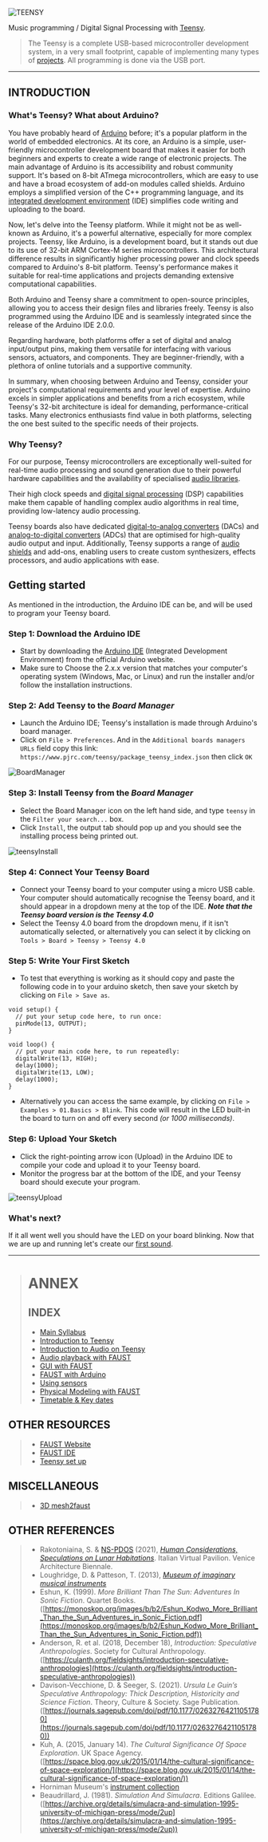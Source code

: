 ![TEENSY](assets/images/audioTeensy.png)

Music programming / Digital Signal Processing with [Teensy](https://www.pjrc.com/teensy/).

> The Teensy is a complete USB-based microcontroller development system, in a very small footprint, capable of implementing many types of [projects](https://www.pjrc.com/teensy/projects.html). All programming is done via the USB port.

---

## INTRODUCTION

### What's Teensy? What about Arduino?

You have probably heard of [Arduino](https://www.arduino.cc/) before; it's a popular platform in the world of embedded electronics. At its core, an Arduino is a simple, user-friendly microcontroller development board that makes it easier for both beginners and experts to create a wide range of electronic projects. The main advantage of Arduino is its accessibility and robust community support. It's based on 8-bit ATmega microcontrollers, which are easy to use and have a broad ecosystem of add-on modules called shields. Arduino employs a simplified version of the C++ programming language, and its [integrated development environment](https://www.arduino.cc/en/software) (IDE) simplifies code writing and uploading to the board.

Now, let's delve into the Teensy platform. While it might not be as well-known as Arduino, it's a powerful alternative, especially for more complex projects. Teensy, like Arduino, is a development board, but it stands out due to its use of 32-bit ARM Cortex-M series microcontrollers. This architectural difference results in significantly higher processing power and clock speeds compared to Arduino's 8-bit platform. Teensy's performance makes it suitable for real-time applications and projects demanding extensive computational capabilities.

Both Arduino and Teensy share a commitment to open-source principles, allowing you to access their design files and libraries freely. Teensy is also programmed using the Arduino IDE and is seamlessly integrated since the release of the Arduino IDE 2.0.0.

Regarding hardware, both platforms offer a set of digital and analog input/output pins, making them versatile for interfacing with various sensors, actuators, and components. They are beginner-friendly, with a plethora of online tutorials and a supportive community.

In summary, when choosing between Arduino and Teensy, consider your project's computational requirements and your level of expertise. Arduino excels in simpler applications and benefits from a rich ecosystem, while Teensy's 32-bit architecture is ideal for demanding, performance-critical tasks. Many electronics enthusiasts find value in both platforms, selecting the one best suited to the specific needs of their projects.

### Why Teensy?

For our purpose, Teensy microcontrollers are exceptionally well-suited for real-time audio processing and sound generation due to their powerful hardware capabilities and the availability of specialised [audio libraries](https://www.pjrc.com/teensy/td_libs_Audio.html). 

Their high clock speeds and [digital signal processing](https://en.wikipedia.org/wiki/Digital_signal_processing) (DSP) capabilities make them capable of handling complex audio algorithms in real time, providing low-latency audio processing. 

Teensy boards also have dedicated [digital-to-analog converters](https://en.wikipedia.org/wiki/Digital-to-analog_converter) (DACs) and [analog-to-digital converters](https://en.wikipedia.org/wiki/Analog-to-digital_converter) (ADCs) that are optimised for high-quality audio output and input. Additionally, Teensy supports a range of [audio shields](https://www.pjrc.com/store/teensy3_audio.html) and add-ons, enabling users to create custom synthesizers, effects processors, and audio applications with ease. 

## Getting started

As mentioned in the introduction, the Arduino IDE can be, and will be used to program your Teensy board. 

### Step 1: Download the Arduino IDE

- Start by downloading the [Arduino IDE](https://www.arduino.cc/en/software) (Integrated Development Environment) from the official Arduino website.
- Make sure to Choose the 2.x.x version that matches your computer's operating system (Windows, Mac, or Linux) and run the installer and/or follow the installation instructions.

### Step 2: Add Teensy to the _Board Manager_

- Launch the Arduino IDE; Teensy's installation is made through Arduino's board manager.
- Click on `File > Preferences`. And in the `Additional boards managers URLs` field copy this link:
`https://www.pjrc.com/teensy/package_teensy_index.json`
then click `OK`

![BoardManager](assets/images/boardmanager.png)

### Step 3: Install Teensy from the _Board Manager_

- Select the Board Manager icon on the left hand side, and type `teensy` in the `Filter your search...` box.
- Click `Install`, the output tab should pop up and you should see the installing process being printed out.

![teensyInstall](assets/images/teensy_lib_install.png)


### Step 4: Connect Your Teensy Board
- Connect your Teensy board to your computer using a micro USB cable. Your computer should automatically recognise the Teensy board, and it should appear in a dropdown meny at the top of the IDE. **_Note that the Teensy board version is the Teensy 4.0_**
- Select the Teensy 4.0 board from the dropdown menu, if it isn't automatically selected, or alternatively you can select it by clicking on `Tools > Board > Teensy > Teensy 4.0`

### Step 5: Write Your First Sketch
- To test that everything is working as it should copy and paste the following code in to your arduino sketch, then save your sketch by clicking on `File > Save as`.


```
void setup() {
  // put your setup code here, to run once:
  pinMode(13, OUTPUT);
}

void loop() {
  // put your main code here, to run repeatedly:
  digitalWrite(13, HIGH);
  delay(1000);
  digitalWrite(13, LOW);
  delay(1000);
}
```
- Alternatively you can access the same example, by clicking on `File > Examples > 01.Basics > Blink`. This code will result in the LED built-in the board to turn on and off every second _(or 1000 milliseconds)_.

### Step 6: Upload Your Sketch
- Click the right-pointing arrow icon (Upload) in the Arduino IDE to compile your code and upload it to your Teensy board.
- Monitor the progress bar at the bottom of the IDE, and your Teensy board should execute your program.

![teensyUpload](assets/images/uplaodSketch.png)

### What's next?
If it all went well you should have the LED on your board blinking. Now that we are up and running let's create our [first sound](FIRSTSOUND.md).

---

> # ANNEX 
> 
> ## INDEX
> 
> - [Main Syllabus](./)
> - [Introduction to Teensy](TEENSY.md)
> - [Introduction to Audio on Teensy](FIRSTSOUND.md)
> - [Audio playback with FAUST](FAUSTPLAYBACK.md)
> - [GUI with FAUST](FAUSTGUI.md)
> - [FAUST with Arduino](FAUSTARDUINO.md) 
> - [Using sensors](SENSORS.md) 
> - [Physical Modeling with FAUST](PM.md) 
> - [Timetable & Key dates](README.md#timetable--2023)
>   
## OTHER RESOURCES
>   
> - [FAUST Website](https://faust.grame.fr/)
> - [FAUST IDE](faustide.grame.fr)
> - [Teensy set up](https://www.pjrc.com/teensy/tutorial.html)
>   
## MISCELLANEOUS
>   
> - [3D mesh2faust](https://github.com/grame-cncm/faust/blob/master-dev/tools/physicalModeling/mesh2faust/README.md)
> 
## OTHER REFERENCES
> 
> - Rakotoniaina, S. & [NS-PDOS](https://www.youtube.com/@newschoolpolicyanddesignfo5504/vide) (2021),  [*Human Considerations, Speculations on Lunar Habitations*](https://www.youtube.com/watch?v=_fNXnpDgsec&t=353s&ab_channel=NewSchoolPolicyandDesignforOuterSpace). Italian Virtual Pavilion. Venice Architecture Biennale.
> - Loughridge, D. & Patteson, T. (2013),  [*Museum of imaginary musical instruments*](http://imaginaryinstruments.org/)
> - Eshun, K. (1999). _More Brilliant Than The Sun: Adventures In Sonic Fiction_. Quartet Books. ([https://monoskop.org/images/b/b2/Eshun_Kodwo_More_Brilliant_Than_the_Sun_Adventures_in_Sonic_Fiction.pdf](https://monoskop.org/images/b/b2/Eshun_Kodwo_More_Brilliant_Than_the_Sun_Adventures_in_Sonic_Fiction.pdf))
> - Anderson, R. et al. (2018, December 18), *Introduction: Speculative Anthropologies*. Society for Cultural Anthropology. ([https://culanth.org/fieldsights/introduction-speculative-anthropologies](https://culanth.org/fieldsights/introduction-speculative-anthropologies))
> - Davison-Vecchione, D. & Seeger, S. (2021). _Ursula Le Guin’s Speculative Anthropology: Thick Description, Historicity and Science Fiction_. Theory, Culture & Society. Sage Publication. ([https://journals.sagepub.com/doi/pdf/10.1177/02632764211051780](https://journals.sagepub.com/doi/pdf/10.1177/02632764211051780))
> - Kuh, A. (2015, January 14). _The Cultural Significance Of Space Exploration_. UK Space Agency. ([https://space.blog.gov.uk/2015/01/14/the-cultural-significance-of-space-exploration/](https://space.blog.gov.uk/2015/01/14/the-cultural-significance-of-space-exploration/))
> - Horniman Museum's [instrument collection](https://www.horniman.ac.uk/explore-the-collections/musical-instrument-collection/)
> - Beaudrillard, J. (1981). _Simulation And Simulacra_. Editions Galilee. ([https://archive.org/details/simulacra-and-simulation-1995-university-of-michigan-press/mode/2up](https://archive.org/details/simulacra-and-simulation-1995-university-of-michigan-press/mode/2up))

